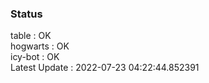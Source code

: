 ### Status


table : OK  
hogwarts : OK  
icy-bot : OK  
Latest Update : 2022-07-23 04:22:44.852391
